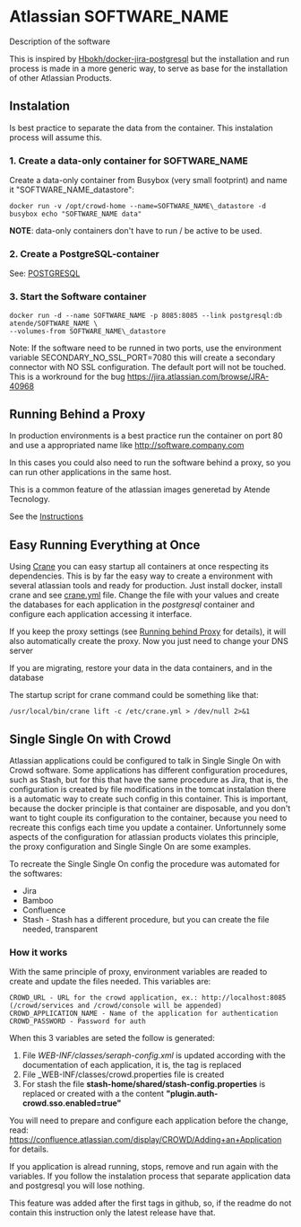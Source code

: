 # Atlassian SOFTWARE_NAME

Description of the software

This is inspired by [Hbokh/docker-jira-postgresql](https://github.com/hbokh/docker-jira-postgresql)
but the installation and run process is made in a more generic way, to serve as base
for the installation of other Atlassian Products.

## Instalation

Is best practice to separate the data from the container. This instalation process
will assume this.

### 1. Create a data-only container for SOFTWARE_NAME

Create a data-only container from Busybox (very small footprint) and name it "SOFTWARE_NAME\_datastore":

    docker run -v /opt/crowd-home --name=SOFTWARE_NAME\_datastore -d busybox echo "SOFTWARE_NAME data"

**NOTE**: data-only containers don't have to run / be active to be used.

### 2. Create a PostgreSQL-container

See: [POSTGRESQL](POSTGRESQL.md)

### 3. Start the Software container

    docker run -d --name SOFTWARE_NAME -p 8085:8085 --link postgresql:db atende/SOFTWARE_NAME \
    --volumes-from SOFTWARE_NAME\_datastore

Note: If the software need to be runned in two ports, use the environment variable SECONDARY_NO_SSL_PORT=7080 this will create a secondary connector with NO SSL configuration.
The default port will not be touched. This is a workround for the bug https://jira.atlassian.com/browse/JRA-40968

## Running Behind a Proxy

In production environments is a best practice run the container on port 80 and
use a appropriated name like http://software.company.com

In this cases you could also need to run the software behind a proxy, so you can
run other applications in the same host.

This is a common feature of the atlassian images generetad by Atende Tecnology.

See the [Instructions](RUNNING_PROXY.md)

## Easy Running Everything at Once

Using [Crane](https://github.com/michaelsauter/crane) you can easy startup all containers at once respecting its dependencies. This is by far the easy way to create a environment with several atlassian tools and ready for production. Just install docker, install crane and see [crane.yml](crane.yml) file.
Change the file with your values and create the databases for each application
in the *postgresql* container and configure each application accessing it interface.

If you keep the proxy settings (see [Running behind Proxy](RUNNING_PROXY.md) for details),
it will also automatically create the proxy. Now you just need to change your DNS server

If you are migrating, restore your data in the data containers, and in the database

The startup script for crane command could be something like that:

    /usr/local/bin/crane lift -c /etc/crane.yml > /dev/null 2>&1

## Single Single On with Crowd

Atlassian applications could be configured to talk in Single Single On with Crowd software. Some applications has different configuration procedures, such as Stash, but for this that have the same procedure as Jira, that is, the configuration is created by file modifications in the tomcat instalation there is a automatic way to create such config in this container. This is important, because the docker principle is that container are disposable, and you don't want to tight couple its configuration to the container, because you need to recreate this configs each time you update a container. Unfortunnely some aspects of the configuration for atlassian products violates this principle, the proxy configuration and Single Single On are some examples.

To recreate the Single Single On config the procedure was automated for the softwares:

* Jira
* Bamboo
* Confluence
* Stash - Stash has a different procedure, but you can create the file needed, transparent

### How it works

With the same principle of proxy, environment variables are readed to create and update the files needed. This variables are:

```
CROWD_URL - URL for the crowd application, ex.: http://localhost:8085 (/crowd/services and /crowd/console will be appended)
CROWD_APPLICATION_NAME - Name of the application for authentication
CROWD_PASSWORD - Password for auth
```

When this 3 variables are seted the follow is generated:

1. File _WEB-INF/classes/seraph-config.xml_ is updated according with the documentation of each application, it is, the **<authenticator>** tag is replaced
2. File _WEB-INF/classes/crowd.properties file is created
3. For stash the file **stash-home/shared/stash-config.properties** is replaced or created with a the content **"plugin.auth-crowd.sso.enabled=true"**

You will need to prepare and configure each application before the change, read: https://confluence.atlassian.com/display/CROWD/Adding+an+Application for details.

If you application is alread running, stops, remove and run again with the variables. If you follow the instalation process that separate application data and postgresql you will lose nothing.

This feature was added after the first tags in github, so, if the readme do not contain this instruction only the latest release have that.

